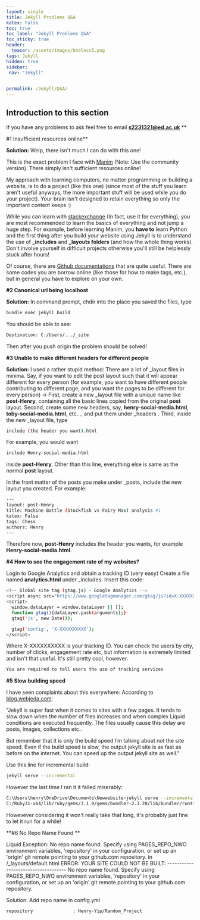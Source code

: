 ```yaml
---
layout: single
title: Jekyll Problems Q&A 
katex: False
toc: true
toc_label: "Jekyll Problems Q&A"
toc_sticky: true
header:
  teaser: /assets/images/Useless5.png
tags: Jekyll
hidden: true
sidebar:
 nav: "Jekyll"

      
permalink: /Jekyll/Q&A/ 
---
```

## Introduction to this section
If you have any problems to ask feel free to email **s2231321@ed.ac.uk**
**

#1 Insufficient resources online**

**Solution:**
Welp, there isn't much I can do with this one!

This is the exact problem I face with [Manim](https://github.com/ManimCommunity/manim/) (Note: Use the community version). There simply isn't sufficient resources online!

My approach with learning computers, no matter programming or building a website, is to do a project (like this one) (since most of the stuff you learn aren't useful anyways, the more important stuff will be used while you do your project). Your brain isn't designed to retain everything so only the important content keeps :)

While you can learn with [stackexchange](https://stackexchange.com/) (In fact, use it for everything), you are most recommended to learn the basics of everything and not jump a huge step. For example, before learning Manim, you **have to** learn Python and the first thing after you build your website using Jekyll is to understand the use of **_includes** and **_layouts folders** (and how the whole thing works). Don't involve yourself in difficult projects otherwise you'll still be helplessly stuck after hours!

Of course, there are [Github documentations](https://jekyllrb.com/docs/) that are quite useful. There are some codes you are borrow online (like those for how to make tags, etc.), but in general you have to explore on your own.


**#2 Canonical url being localhost**

**Solution:**
In command prompt, chdir into the place you saved the files, type 
```bash
bundle exec jekyll build
```
You should be able to see:
```bash
Destination: C:/Users/.../_site
```
Then after you push origin the problem should be solved!

**#3 Unable to make different headers for different people**

**Solution:**
I used a rather stupid method:
There are a lot of _layout files in minima. Say, if you want to edit the post layout such that it will appear different for every person (for example, you want to have different people contributing to different page, and you want the pages to be different for every person) -> First, create a new _layout file with a unique name like **post-Henry**, containing all the basic lines copied from the original **post** layout. Second, create some new headers, say, **henry-social-media.html**, **toby-social-media.html**, etc..., and put them under _headers . Third, inside the new _layout file, type
```bash
include (the header you want).html 
```

For example, you would want

```bash
include Henry-social-media.html 
```
inside **post-Henry**. Other than this line, everything else is same as the normal **post** layout.


In the front matter of the posts you make under _posts, include the new layout you created. For example:
```bash
---
layout: post-Henry
title: Machine Battle (Stockfish vs Fairy Max) analysis #1
katex: False
tags: Chess
authors: Henry
---
```

Therefore now, **post-Henry** includes the header you wants, for example **Henry-social-media.html**.

**#4 How to see the engagement rate of my websites?**

Login to Google Analytics and obtain a tracking ID (very easy) Create a file named **analytics.html** under _includes. Insert this code:

```bash
<!-- Global site tag (gtag.js) - Google Analytics -->
<script async src="https://www.googletagmanager.com/gtag/js?id=X-XXXXXXXXXX"></script>
<script>
  window.dataLayer = window.dataLayer || [];
  function gtag(){dataLayer.push(arguments);}
  gtag('js', new Date());

  gtag('config', 'X-XXXXXXXXXX');
</script>
```
Where X-XXXXXXXXXX is your tracking ID. 
You can check the users by city, number of clicks, engagement rate etc, but information is extremely limited and isn't that useful. It's still pretty cool, however.

```bash
You are required to tell users the use of tracking services
```

**#5 Slow building speed**

I have seen complaints about this everywhere:
According to [blog.webjeda.com](https://blog.webjeda.com/jekyll-build-speed/#use-jekyll-incremental-build):

"Jekyll is super fast when it comes to sites with a few pages. It tends to slow down when the number of files increases and when complex Liquid conditions are executed frequently. The files usually cause this delay are posts, images, collections etc..

But remember that it is only the build speed I’m talking about not the site speed. Even if the build speed is slow, the output jekyll site is as fast as before on the internet. You can speed up the output jekyll site as well."

Use this line for incremental build:

```bash
jekyll serve --incremental
```

However the last time I ran it it failed miserably:
```bash
C:\Users\henry\OneDrive\Documents\Newwebsite>jekyll serve --incremental
C:/Ruby31-x64/lib/ruby/gems/3.1.0/gems/bundler-2.3.20/lib/bundler/runtime.rb:308:in `check_for_activated_spec!': You have already activated public_suffix 5.0.0, but your Gemfile requires public_suffix 4.0.7. Prepending `bundle exec` to your command may solve this. 
```    

Howevever considering it won't really take that long, it's probably just fine to let it run for a while!

**#6 No Repo Name Found **

 Liquid Exception: No repo name found. Specify using PAGES_REPO_NWO environment variables, 'repository' in your configuration, or set up an 'origin' git remote pointing to your github.com repository. in /_layouts/default.html
             ERROR: YOUR SITE COULD NOT BE BUILT:
                    ------------------------------------
                    No repo name found. Specify using PAGES_REPO_NWO environment variables, 'repository' in your configuration, or set up an 'origin' git remote pointing to your github.com repository.


Solution: Add repo name in config.yml        

```bash
repository               : Henry-Yip/Random_Project
```





